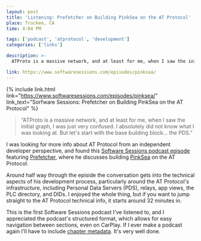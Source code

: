 ```yaml
---
layout: post
title: 'Listening: Prefetcher on Building PinkSea on the AT Protocol'
place: Truckee, CA
time: 4:04 PM

tags: ['podcast', 'atprotocol', 'development']
categories: ['links']

description: >-
  ATProto is a massive network, and at least for me, when I saw the initial graph, I was just very confused. I absolutely did not know what I was looking at. But let's start with the base building block… the PDS.

link: https://www.softwaresessions.com/episodes/pinksea/
---
```


{% include link.html link="https://www.softwaresessions.com/episodes/pinksea/" link_text="Sorfware Sessions: Prefetcher on Building PinkSea on the AT Protocol" %}

> “ATProto is a massive network, and at least for me, when I saw the initial graph, I was just very confused. I absolutely did not know what I was looking at. But let's start with the base building block… the PDS.”

I was looking for more info about AT Protocol from an independent developer perspective, and found this [Software Sessions podcast episode](https://www.softwaresessions.com/episodes/pinksea) featuring [Prefetcher](https://bsky.app/profile/prefetcher.miku.place), where he discusses building [PinkSea](https://pinksea.art) on the AT Protocol.

Around half way through the episide the conversation gets into the technical aspects of his development process, particularly around the AT Protocol's infrastructure, including Personal Data Servers (PDS), relays, app views, the PLC directory, and DIDs. I enjoyed the whole thing, but if you want to jump straight to the AT Protocol technical info, it starts around 32 minutes in.

This is the first Software Sessions podcast I've listened to, and I appreciated the podcast's structured format, which allows for easy navigation between sections, even on CarPlay. If I ever make a podcast again I'll have to include [chapter metadata](https://podcasters.apple.com/support/5482-using-chapters-on-apple-podcasts). It's very well done.